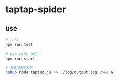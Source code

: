 # taptap-spider

## use 
``` bash
# test
npm run test

# use with pm2
npm run start

# 暂时替代方法
nohup node taptap.js >> ./log/output.log 2>&1 &
```